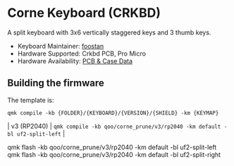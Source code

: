 # Corne Keyboard (CRKBD)

A split keyboard with 3x6 vertically staggered keys and 3 thumb keys.

* Keyboard Maintainer: [foostan](https://github.com/foostan/)
* Hardware Supported: Crkbd PCB, Pro Micro  
* Hardware Availability: [PCB & Case Data](https://github.com/foostan/crkbd)

## Building the firmware

The template is:

```shell
qmk compile -kb {FOLDER}/{KEYBOARD}/{VERSION}/{SHIELD} -km {KEYMAP}
```

| v3 (RP2040)   | `qmk compile -kb qoo/corne_prune/v3/rp2040 -km default -bl uf2-split-left`    |

qmk flash -kb qoo/corne_prune/v3/rp2040 -km default -bl uf2-split-left
qmk flash -kb qoo/corne_prune/v3/rp2040 -km default -bl uf2-split-right
